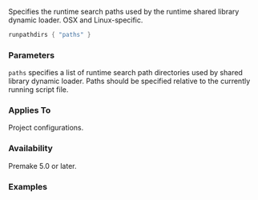 Specifies the runtime search paths used by the runtime shared library dynamic loader. OSX and Linux-specific.

```lua
runpathdirs { "paths" }
```

### Parameters ###

`paths` specifies a list of runtime search path directories used by shared library dynamic loader. Paths should be specified relative to the currently running script file.

### Applies To ###

Project configurations.

### Availability ###

Premake 5.0 or later.

### Examples ###
